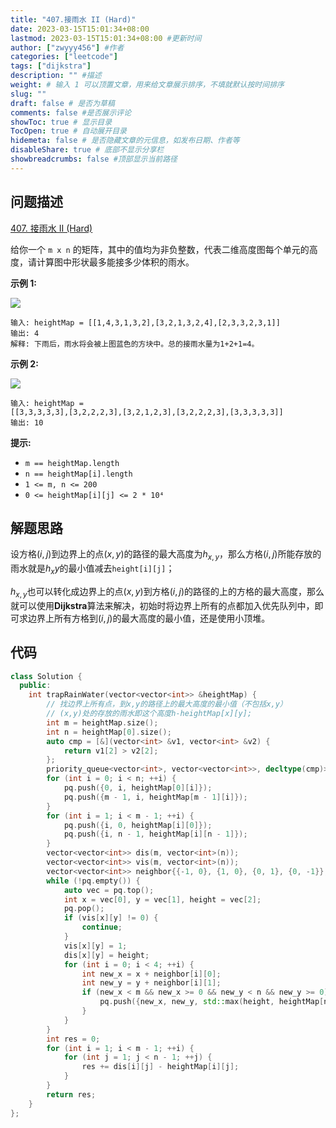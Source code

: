 ```yaml
---
title: "407.接雨水 II (Hard)"
date: 2023-03-15T15:01:34+08:00
lastmod: 2023-03-15T15:01:34+08:00 #更新时间
author: ["zwyyy456"] #作者
categories: ["leetcode"]
tags: ["dijkstra"]
description: "" #描述
weight: # 输入 1 可以顶置文章，用来给文章展示排序，不填就默认按时间排序
slug: ""
draft: false # 是否为草稿
comments: false #是否展示评论
showToc: true # 显示目录
TocOpen: true # 自动展开目录
hidemeta: false # 是否隐藏文章的元信息，如发布日期、作者等
disableShare: true # 底部不显示分享栏
showbreadcrumbs: false #顶部显示当前路径
---
```

## 问题描述
[407. 接雨水 II (Hard)](https://leetcode.cn/problems/trapping-rain-water-ii/)

给你一个 `m x n`
的矩阵，其中的值均为非负整数，代表二维高度图每个单元的高度，请计算图中形状最多能接多少体积的雨水。

**示例 1:**

![](https://pic-upyun.zwyyy456.tech/smms/2023-12-26-065603.jpg)

```
输入: heightMap = [[1,4,3,1,3,2],[3,2,1,3,2,4],[2,3,3,2,3,1]]
输出: 4
解释: 下雨后，雨水将会被上图蓝色的方块中。总的接雨水量为1+2+1=4。

```

**示例 2:**

![](https://pic-upyun.zwyyy456.tech/smms/2023-12-26-065604.jpg)

```
输入: heightMap =
[[3,3,3,3,3],[3,2,2,2,3],[3,2,1,2,3],[3,2,2,2,3],[3,3,3,3,3]]
输出: 10

```

**提示:**

- `m == heightMap.length`
- `n == heightMap[i].length`
- `1 <= m, n <= 200`
- `0 <= heightMap[i][j] <= 2 * 10⁴`

## 解题思路
设方格$(i, j)$到边界上的点$(x, y)$的路径的最大高度为$h_{x,y}$，那么方格$(i, j)$所能存放的雨水就是$h_xy$的最小值减去`height[i][j]`；

$h_{x,y}$也可以转化成边界上的点$(x, y)$到方格$(i, j)$的路径的上的方格的最大高度，那么就可以使用**Dijkstra**算法来解决，初始时将边界上所有的点都加入优先队列中，即可求边界上所有方格到$(i, j)$的最大高度的最小值，还是使用小顶堆。

## 代码
```cpp
class Solution {
  public:
    int trapRainWater(vector<vector<int>> &heightMap) {
        // 找边界上所有点，到x,y的路径上的最大高度的最小值（不包括x,y）
        // (x,y)处的存放的雨水即这个高度h-heightMap[x][y];
        int m = heightMap.size();
        int n = heightMap[0].size();
        auto cmp = [&](vector<int> &v1, vector<int> &v2) {
            return v1[2] > v2[2];
        };
        priority_queue<vector<int>, vector<vector<int>>, decltype(cmp)> pq(cmp);
        for (int i = 0; i < n; ++i) {
            pq.push({0, i, heightMap[0][i]});
            pq.push({m - 1, i, heightMap[m - 1][i]});
        }
        for (int i = 1; i < m - 1; ++i) {
            pq.push({i, 0, heightMap[i][0]});
            pq.push({i, n - 1, heightMap[i][n - 1]});
        }
        vector<vector<int>> dis(m, vector<int>(n));
        vector<vector<int>> vis(m, vector<int>(n));
        vector<vector<int>> neighbor{{-1, 0}, {1, 0}, {0, 1}, {0, -1}};
        while (!pq.empty()) {
            auto vec = pq.top();
            int x = vec[0], y = vec[1], height = vec[2];
            pq.pop();
            if (vis[x][y] != 0) {
                continue;
            }
            vis[x][y] = 1;
            dis[x][y] = height;
            for (int i = 0; i < 4; ++i) {
                int new_x = x + neighbor[i][0];
                int new_y = y + neighbor[i][1];
                if (new_x < m && new_x >= 0 && new_y < n && new_y >= 0) {
                    pq.push({new_x, new_y, std::max(height, heightMap[new_x][new_y])});
                }
            }
        }
        int res = 0;
        for (int i = 1; i < m - 1; ++i) {
            for (int j = 1; j < n - 1; ++j) {
                res += dis[i][j] - heightMap[i][j];
            }
        }
        return res;
    }
};
```